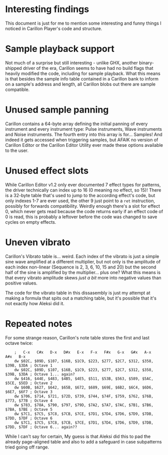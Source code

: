 # Interesting findings
This document is just for me to mention some interesting and funny things I noticed in Carillon Player's code and structure.

# Sample playback support
Not much of a surprise but still interesting - unlike GHX, another binary-shipped driver of the era, Carillon seems to have had no build flags that heavily modified the code, including for sample playback. What this means is that besides the sample info table contained in a Carillon bank to inform on a sample's address and length, all Carillon blobs out there are sample compatible.

# Unused sample panning
Carillon contains a 64-byte array defining the initial panning of every instrument and every instrument type: Pulse instruments, Wave instruments and Noise instruments. The fourth entry into this array is for... Samples! And indeed it gets accessed when triggering samples, but AFAIK no version of Carillon Editor or the Carillon Editor Utility ever made these options available to the user.

# Unused effect slots
While Carillon Editor v1.2 only ever documented 7 effect types for patterns, the driver technically can index up to 16 (0 meaning no effect, so 15)! There is a 32-byte table that's used to jump to the according effect's code, but only indexes 1-7 are ever used, the other 9 just point to a `ret` instruction, possibly for forwards compatibility. Weirdly enough there's a slot for effect 0, which never gets read because the code returns early if an effect code of 0 is read, this is probably a leftover before the code was changed to save cycles on empty effects.

# Uneven vibrato
Carillon's Vibrato table is... weird. Each index of the vibrato is just a simple sine wave amplified at a different multiplier, but not only is the amplitude of each index non-linear (Sequence is 2, 3, 6, 10, 15 and 20) but the second half of the sine is amplified by the multiplier... plus one? What this means is that every vibrato amplitude skews *just a bit* more into negative values than positive values.

The code for the vibrato table in this dissasembly is just my attempt at making a formula that spits out a matching table, but it's possible that it's not exactly how Aleksi did it.

# Repeated notes
For some strange reason, Carillon's note table stores the first and last octave twice:
```
	;   C-x   C#x   D-x   D#x   E-x   F-x   F#x   G-x   G#x   A-x   A#x   B-x
	dw $02C, $09D, $107, $16B, $1C9, $223, $277, $2C7, $312, $358, $39B, $3DA ; Octave 1
	dw $02C, $09D, $107, $16B, $1C9, $223, $277, $2C7, $312, $358, $39B, $3DA ; Octave 1... again?
	dw $416, $44E, $483, $4B5, $4E5, $511, $53B, $563, $589, $5AC, $5CE, $5ED ; Octave 2
	dw $60B, $627, $642, $65B, $672, $689, $69E, $6B2, $6C4, $6D6, $6E7, $6F7 ; Octave 3
	dw $706, $714, $721, $72D, $739, $744, $74F, $759, $762, $76B, $773, $77B ; Octave 4
	dw $783, $78A, $790, $797, $79D, $7A2, $7A7, $7AC, $7B1, $7B6, $7BA, $7BE ; Octave 5
	dw $7C1, $7C5, $7C8, $7CB, $7CE, $7D1, $7D4, $7D6, $7D9, $7DB, $7DD, $7DF ; Octave 6
	dw $7C1, $7C5, $7C8, $7CB, $7CE, $7D1, $7D4, $7D6, $7D9, $7DB, $7DD, $7DF ; Octave 6... again??
```
While I can't say for certain, My guess is that Aleksi did this to pad the already page-aligned table and also to add a safeguard in case subpatterns tried going off range.